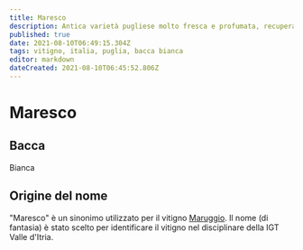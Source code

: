 ```yaml
---
title: Maresco
description: Antica varietà pugliese molto fresca e profumata, recuperata sull'orlo dell'estinzione.
published: true
date: 2021-08-10T06:49:15.304Z
tags: vitigno, italia, puglia, bacca bianca
editor: markdown
dateCreated: 2021-08-10T06:45:52.806Z
---
```


# Maresco

## Bacca
Bianca

## Origine del nome
"Maresco" è un sinonimo utilizzato per il vitigno [Maruggio](/vitigni/bacca-bianca/maruggio). Il nome (di fantasia) è stato scelto per identificare il vitigno nel disciplinare della IGT Valle d'Itria.